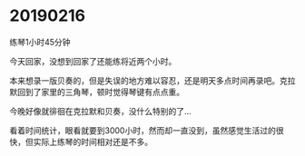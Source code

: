 # 20190216

练琴1小时45分钟

今天回家，没想到回家了还能练将近两个小时。

本来想录一版贝奏的，但是失误的地方难以容忍，还是明天多点时间再录吧。克拉默回到了家里的三角琴，顿时觉得琴键有点点重。

今晚好像就徘徊在克拉默和贝奏，没什么特别的了...

看着时间统计，眼看就要到3000小时，然而却一直没到，虽然感觉生活过的很快，但实际上练琴的时间相对还是不多。
